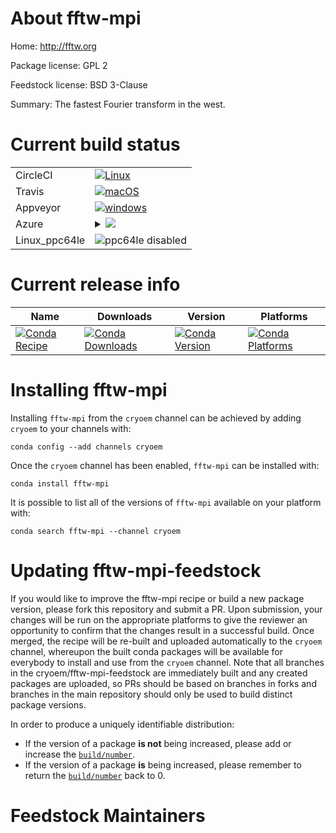 About fftw-mpi
==============

Home: http://fftw.org

Package license: GPL 2

Feedstock license: BSD 3-Clause

Summary: The fastest Fourier transform in the west.



Current build status
====================


<table><tr>
    <td>CircleCI</td>
    <td>
      <a href="https://circleci.com/gh/cryoem/fftw-mpi-feedstock">
        <img alt="Linux" src="https://img.shields.io/circleci/project/github/cryoem/fftw-mpi-feedstock/master.svg?label=Linux">
      </a>
    </td>
  </tr><tr>
    <td>Travis</td>
    <td>
      <a href="https://travis-ci.org/cryoem/fftw-mpi-feedstock">
        <img alt="macOS" src="https://img.shields.io/travis/cryoem/fftw-mpi-feedstock/master.svg?label=macOS">
      </a>
    </td>
  </tr><tr>
    <td>Appveyor</td>
    <td>
      <a href="https://ci.appveyor.com/project/cryoem/fftw-mpi-feedstock/branch/master">
        <img alt="windows" src="https://img.shields.io/appveyor/ci/cryoem/fftw-mpi-feedstock/master.svg?label=Windows">
      </a>
    </td>
  </tr>
    
  <tr>
    <td>Azure</td>
    <td>
      <details>
        <summary>
          <a href="https://dev.azure.com/cryoem/feedstock-builds/_build/latest?definitionId=blank&branchName=master">
            <img src="https://dev.azure.com/cryoem/feedstock-builds/_apis/build/status/fftw-mpi-feedstock?branchName=master">
          </a>
        </summary>
        <table>
          <thead><tr><th>Variant</th><th>Status</th></tr></thead>
          <tbody><tr>
              <td>linux_openmpi2.0.2</td>
              <td>
                <a href="https://dev.azure.com/cryoem/feedstock-builds/_build/latest?definitionId=blank&branchName=master">
                  <img src="https://dev.azure.com/cryoem/feedstock-builds/_apis/build/status/fftw-mpi-feedstock?branchName=master&jobName=linux&configuration=linux_openmpi2.0.2" alt="variant">
                </a>
              </td>
            </tr><tr>
              <td>linux_openmpi2.1.1</td>
              <td>
                <a href="https://dev.azure.com/cryoem/feedstock-builds/_build/latest?definitionId=blank&branchName=master">
                  <img src="https://dev.azure.com/cryoem/feedstock-builds/_apis/build/status/fftw-mpi-feedstock?branchName=master&jobName=linux&configuration=linux_openmpi2.1.1" alt="variant">
                </a>
              </td>
            </tr><tr>
              <td>linux_openmpi2.1.2</td>
              <td>
                <a href="https://dev.azure.com/cryoem/feedstock-builds/_build/latest?definitionId=blank&branchName=master">
                  <img src="https://dev.azure.com/cryoem/feedstock-builds/_apis/build/status/fftw-mpi-feedstock?branchName=master&jobName=linux&configuration=linux_openmpi2.1.2" alt="variant">
                </a>
              </td>
            </tr><tr>
              <td>linux_openmpi3</td>
              <td>
                <a href="https://dev.azure.com/cryoem/feedstock-builds/_build/latest?definitionId=blank&branchName=master">
                  <img src="https://dev.azure.com/cryoem/feedstock-builds/_apis/build/status/fftw-mpi-feedstock?branchName=master&jobName=linux&configuration=linux_openmpi3" alt="variant">
                </a>
              </td>
            </tr><tr>
              <td>osx_openmpi2.0.2</td>
              <td>
                <a href="https://dev.azure.com/cryoem/feedstock-builds/_build/latest?definitionId=blank&branchName=master">
                  <img src="https://dev.azure.com/cryoem/feedstock-builds/_apis/build/status/fftw-mpi-feedstock?branchName=master&jobName=osx&configuration=osx_openmpi2.0.2" alt="variant">
                </a>
              </td>
            </tr><tr>
              <td>osx_openmpi2.1.1</td>
              <td>
                <a href="https://dev.azure.com/cryoem/feedstock-builds/_build/latest?definitionId=blank&branchName=master">
                  <img src="https://dev.azure.com/cryoem/feedstock-builds/_apis/build/status/fftw-mpi-feedstock?branchName=master&jobName=osx&configuration=osx_openmpi2.1.1" alt="variant">
                </a>
              </td>
            </tr><tr>
              <td>osx_openmpi2.1.2</td>
              <td>
                <a href="https://dev.azure.com/cryoem/feedstock-builds/_build/latest?definitionId=blank&branchName=master">
                  <img src="https://dev.azure.com/cryoem/feedstock-builds/_apis/build/status/fftw-mpi-feedstock?branchName=master&jobName=osx&configuration=osx_openmpi2.1.2" alt="variant">
                </a>
              </td>
            </tr><tr>
              <td>osx_openmpi3</td>
              <td>
                <a href="https://dev.azure.com/cryoem/feedstock-builds/_build/latest?definitionId=blank&branchName=master">
                  <img src="https://dev.azure.com/cryoem/feedstock-builds/_apis/build/status/fftw-mpi-feedstock?branchName=master&jobName=osx&configuration=osx_openmpi3" alt="variant">
                </a>
              </td>
            </tr><tr>
              <td>win_c_compilervs2008</td>
              <td>
                <a href="https://dev.azure.com/cryoem/feedstock-builds/_build/latest?definitionId=blank&branchName=master">
                  <img src="https://dev.azure.com/cryoem/feedstock-builds/_apis/build/status/fftw-mpi-feedstock?branchName=master&jobName=win&configuration=win_c_compilervs2008" alt="variant">
                </a>
              </td>
            </tr><tr>
              <td>win_c_compilervs2015</td>
              <td>
                <a href="https://dev.azure.com/cryoem/feedstock-builds/_build/latest?definitionId=blank&branchName=master">
                  <img src="https://dev.azure.com/cryoem/feedstock-builds/_apis/build/status/fftw-mpi-feedstock?branchName=master&jobName=win&configuration=win_c_compilervs2015" alt="variant">
                </a>
              </td>
            </tr>
          </tbody>
        </table>
      </details>
    </td>
  </tr>
  <tr>
    <td>Linux_ppc64le</td>
    <td>
      <img src="https://img.shields.io/badge/ppc64le-disabled-lightgrey.svg" alt="ppc64le disabled">
    </td>
  </tr>
</table>

Current release info
====================

| Name | Downloads | Version | Platforms |
| --- | --- | --- | --- |
| [![Conda Recipe](https://img.shields.io/badge/recipe-fftw--mpi-green.svg)](https://anaconda.org/cryoem/fftw-mpi) | [![Conda Downloads](https://img.shields.io/conda/dn/cryoem/fftw-mpi.svg)](https://anaconda.org/cryoem/fftw-mpi) | [![Conda Version](https://img.shields.io/conda/vn/cryoem/fftw-mpi.svg)](https://anaconda.org/cryoem/fftw-mpi) | [![Conda Platforms](https://img.shields.io/conda/pn/cryoem/fftw-mpi.svg)](https://anaconda.org/cryoem/fftw-mpi) |

Installing fftw-mpi
===================

Installing `fftw-mpi` from the `cryoem` channel can be achieved by adding `cryoem` to your channels with:

```
conda config --add channels cryoem
```

Once the `cryoem` channel has been enabled, `fftw-mpi` can be installed with:

```
conda install fftw-mpi
```

It is possible to list all of the versions of `fftw-mpi` available on your platform with:

```
conda search fftw-mpi --channel cryoem
```




Updating fftw-mpi-feedstock
===========================

If you would like to improve the fftw-mpi recipe or build a new
package version, please fork this repository and submit a PR. Upon submission,
your changes will be run on the appropriate platforms to give the reviewer an
opportunity to confirm that the changes result in a successful build. Once
merged, the recipe will be re-built and uploaded automatically to the
`cryoem` channel, whereupon the built conda packages will be available for
everybody to install and use from the `cryoem` channel.
Note that all branches in the cryoem/fftw-mpi-feedstock are
immediately built and any created packages are uploaded, so PRs should be based
on branches in forks and branches in the main repository should only be used to
build distinct package versions.

In order to produce a uniquely identifiable distribution:
 * If the version of a package **is not** being increased, please add or increase
   the [``build/number``](https://conda.io/docs/user-guide/tasks/build-packages/define-metadata.html#build-number-and-string).
 * If the version of a package **is** being increased, please remember to return
   the [``build/number``](https://conda.io/docs/user-guide/tasks/build-packages/define-metadata.html#build-number-and-string)
   back to 0.

Feedstock Maintainers
=====================


